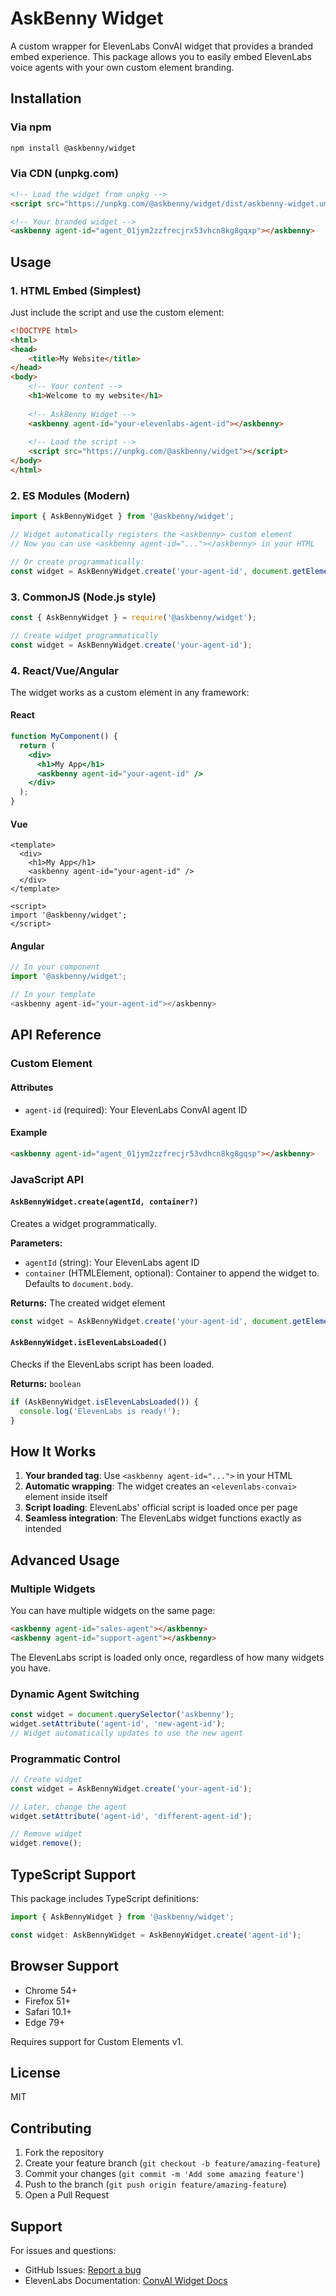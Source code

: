 # AskBenny Widget

A custom wrapper for ElevenLabs ConvAI widget that provides a branded embed experience. This package allows you to easily embed ElevenLabs voice agents with your own custom element branding.

## Installation

### Via npm

```bash
npm install @askbenny/widget
```

### Via CDN (unpkg.com)

```html
<!-- Load the widget from unpkg -->
<script src="https://unpkg.com/@askbenny/widget/dist/askbenny-widget.umd.min.js"></script>

<!-- Your branded widget -->
<askbenny agent-id="agent_01jym2zzfrecjrx53vhcn8kg8gqxp"></askbenny>
```

## Usage

### 1. HTML Embed (Simplest)

Just include the script and use the custom element:

```html
<!DOCTYPE html>
<html>
<head>
    <title>My Website</title>
</head>
<body>
    <!-- Your content -->
    <h1>Welcome to my website</h1>
    
    <!-- AskBenny Widget -->
    <askbenny agent-id="your-elevenlabs-agent-id"></askbenny>
    
    <!-- Load the script -->
    <script src="https://unpkg.com/@askbenny/widget"></script>
</body>
</html>
```

### 2. ES Modules (Modern)

```javascript
import { AskBennyWidget } from '@askbenny/widget';

// Widget automatically registers the <askbenny> custom element
// Now you can use <askbenny agent-id="..."></askbenny> in your HTML

// Or create programmatically:
const widget = AskBennyWidget.create('your-agent-id', document.getElementById('chat-container'));
```

### 3. CommonJS (Node.js style)

```javascript
const { AskBennyWidget } = require('@askbenny/widget');

// Create widget programmatically
const widget = AskBennyWidget.create('your-agent-id');
```

### 4. React/Vue/Angular

The widget works as a custom element in any framework:

#### React
```jsx
function MyComponent() {
  return (
    <div>
      <h1>My App</h1>
      <askbenny agent-id="your-agent-id" />
    </div>
  );
}
```

#### Vue
```vue
<template>
  <div>
    <h1>My App</h1>
    <askbenny agent-id="your-agent-id" />
  </div>
</template>

<script>
import '@askbenny/widget';
</script>
```

#### Angular
```typescript
// In your component
import '@askbenny/widget';

// In your template
<askbenny agent-id="your-agent-id"></askbenny>
```

## API Reference

### Custom Element

#### Attributes

- `agent-id` (required): Your ElevenLabs ConvAI agent ID

#### Example
```html
<askbenny agent-id="agent_01jym2zzfrecjr53vdhcn8kg8gqsp"></askbenny>
```

### JavaScript API

#### `AskBennyWidget.create(agentId, container?)`

Creates a widget programmatically.

**Parameters:**
- `agentId` (string): Your ElevenLabs agent ID
- `container` (HTMLElement, optional): Container to append the widget to. Defaults to `document.body`.

**Returns:** The created widget element

```javascript
const widget = AskBennyWidget.create('your-agent-id', document.getElementById('chat-area'));
```

#### `AskBennyWidget.isElevenLabsLoaded()`

Checks if the ElevenLabs script has been loaded.

**Returns:** `boolean`

```javascript
if (AskBennyWidget.isElevenLabsLoaded()) {
  console.log('ElevenLabs is ready!');
}
```

## How It Works

1. **Your branded tag**: Use `<askbenny agent-id="...">` in your HTML
2. **Automatic wrapping**: The widget creates an `<elevenlabs-convai>` element inside itself
3. **Script loading**: ElevenLabs' official script is loaded once per page
4. **Seamless integration**: The ElevenLabs widget functions exactly as intended

## Advanced Usage

### Multiple Widgets

You can have multiple widgets on the same page:

```html
<askbenny agent-id="sales-agent"></askbenny>
<askbenny agent-id="support-agent"></askbenny>
```

The ElevenLabs script is loaded only once, regardless of how many widgets you have.

### Dynamic Agent Switching

```javascript
const widget = document.querySelector('askbenny');
widget.setAttribute('agent-id', 'new-agent-id');
// Widget automatically updates to use the new agent
```

### Programmatic Control

```javascript
// Create widget
const widget = AskBennyWidget.create('your-agent-id');

// Later, change the agent
widget.setAttribute('agent-id', 'different-agent-id');

// Remove widget
widget.remove();
```

## TypeScript Support

This package includes TypeScript definitions:

```typescript
import { AskBennyWidget } from '@askbenny/widget';

const widget: AskBennyWidget = AskBennyWidget.create('agent-id');
```

## Browser Support

- Chrome 54+
- Firefox 51+ 
- Safari 10.1+
- Edge 79+

Requires support for Custom Elements v1.

## License

MIT

## Contributing

1. Fork the repository
2. Create your feature branch (`git checkout -b feature/amazing-feature`)
3. Commit your changes (`git commit -m 'Add some amazing feature'`)
4. Push to the branch (`git push origin feature/amazing-feature`)
5. Open a Pull Request

## Support

For issues and questions:
- GitHub Issues: [Report a bug](https://github.com/your-org/askbenny-widget/issues)
- ElevenLabs Documentation: [ConvAI Widget Docs](https://elevenlabs.io/docs)
